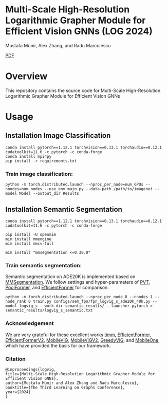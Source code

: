 # Multi-Scale High-Resolution Logarithmic Grapher Module for Efficient Vision GNNs (LOG 2024)
Mustafa Munir, Alex Zhang, and Radu Marculescu

[PDF](https://openreview.net/pdf/fec03b23750738481c96ecb8a446da0590b1d727.pdf)

# Overview
This repository contains the source code for Multi-Scale High-Resolution Logarithmic Grapher Module for Efficient Vision GNNs

# Usage

## Installation Image Classification

```
conda install pytorch==1.12.1 torchvision==0.13.1 torchaudio==0.12.1 cudatoolkit=11.6 -c pytorch -c conda-forge
conda install mpi4py
pip install -r requirements.txt
```

### Train image classification:
```
python -m torch.distributed.launch --nproc_per_node=num_GPUs --nnodes=num_nodes --use_env main.py --data-path /path/to/imagenet --model Model --output_dir Results
```

## Installation Semantic Segmentation
```
conda install pytorch==1.12.1 torchvision==0.13.1 torchaudio==0.12.1 cudatoolkit=11.6 -c pytorch -c conda-forge
```
```
pip install -U openmim
mim install mmengine
mim install mmcv-full
```
```
mim install "mmsegmentation <=0.30.0"
```

### Train semantic segmentation:

Semantic segmentation on ADE20K is implemented based on [MMSegmentation](https://github.com/open-mmlab/mmsegmentation). We follow settings and hyper-parameters of [PVT](https://github.com/whai362/PVT/tree/v2/segmentation), [PoolFormer](https://github.com/sail-sg/poolformer), and [EfficientFormer](https://github.com/snap-research/EfficientFormer) for comparison. 

```
python -m torch.distributed.launch --nproc_per_node 8 --nnodes 1 --node_rank 0 train.py configs/sem_fpn/fpn_logvig_s_ade20k_40k.py --model logvig_s --work-dir semantic_results/ --launcher pytorch > semantic_results/logvig_s_semantic.txt
```


### Acknowledgement
We are very grateful for these excellent works [timm](https://github.com/huggingface/pytorch-image-models), [EfficientFormer](https://github.com/snap-research/EfficientFormer), [EfficientFormerV2](https://github.com/snap-research/EfficientFormer), [MobileViG](https://github.com/SLDGroup/MobileViG), [MobileViGV2](https://github.com/SLDGroup/MobileViGv2), [GreedyViG](https://github.com/SLDGroup/GreedyViG), and [MobileOne](https://github.com/apple/ml-mobileone), which have provided the basis for our framework.

### Citation

```
@inproceedings{logvig,
title={Multi-Scale High-Resolution Logarithmic Grapher Module for Efficient Vision GNNs},
author={Mustafa Munir and Alex Zhang and Radu Marculescu},
booktitle={The Third Learning on Graphs Conference},
year={2024}
}
```
